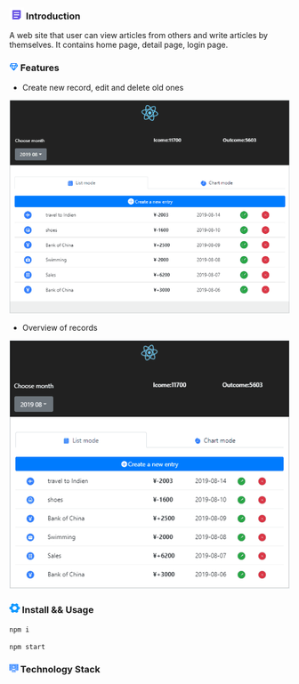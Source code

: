 ### ![image](https://github.com/liwang2019/lw-react/blob/master/resource/introduction.png)  Introduction
A web site that user can view articles from others and write articles by themselves. It contains home page, detail page, login page.

### ![image](https://github.com/liwang2019/lw-react/blob/master/resource/feature.png)  Features

- Create new record, edit and delete old ones

![image](https://github.com/liwang2019/lw-react/blob/master/lwaccount/public/gif/creatEditDelete.gif)

- Overview of records

![image](https://github.com/liwang2019/lw-react/blob/master/lwaccount/public/gif/overview.gif)

### ![image](https://github.com/liwang2019/lw-react/blob/master/resource/install.png)  Install && Usage

`npm i`

`npm start`

### ![image](https://github.com/liwang2019/lw-react/blob/master/resource/stack.png)  Technology Stack


